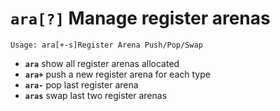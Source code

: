 <!-- TITLE: ara -->

#  **`ara[?]`** Manage register arenas


```text
Usage: ara[+-s]Register Arena Push/Pop/Swap
```


- **`ara`** show all register arenas allocated
- **`ara+`** push a new register arena for each type
- **`ara-`** pop last register arena
- **`aras`** swap last two register arenas